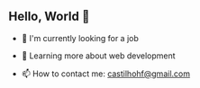 ## Hello, World :metal: 

- :flashlight: I'm currently looking for a job

- :hammer: Learning more about web development

- :mailbox: How to contact me: castilhohf@gmail.com

<!--
**higorcastilho/higorcastilho** is a ✨ _special_ ✨ repository because its `README.md` (this file) appears on your GitHub profile.

